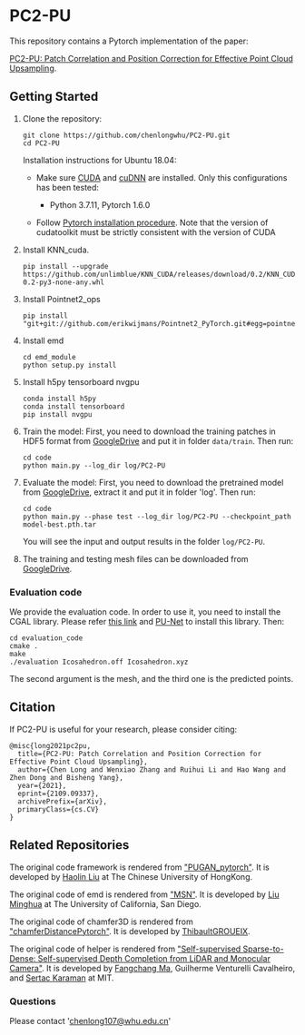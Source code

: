 # PC2-PU

This repository contains a Pytorch implementation of the paper:

[PC2-PU: Patch Correlation and Position Correction for Effective Point Cloud Upsampling](https://arxiv.org/abs/2109.09337).

## Getting Started

1. Clone the repository:

   ```shell
   git clone https://github.com/chenlongwhu/PC2-PU.git
   cd PC2-PU
   ```
   Installation instructions for Ubuntu 18.04:
   * Make sure <a href="https://docs.nvidia.com/cuda/cuda-installation-guide-linux/index.html">CUDA</a>  and <a href="https://docs.nvidia.com/deeplearning/sdk/cudnn-install/index.html">cuDNN</a> are installed. Only this configurations has been tested:

     - Python 3.7.11, Pytorch 1.6.0
    * Follow <a href="https://pytorch.org/">Pytorch installation procedure</a>. Note that the version of cudatoolkit must be strictly consistent with the version of CUDA

2. Install KNN_cuda.
    ```
    pip install --upgrade https://github.com/unlimblue/KNN_CUDA/releases/download/0.2/KNN_CUDA-0.2-py3-none-any.whl
    ```
3. Install Pointnet2_ops
    ```
    pip install "git+git://github.com/erikwijmans/Pointnet2_PyTorch.git#egg=pointnet2_ops&subdirectory=pointnet2_ops_lib"
    ```

4. Install emd
    ```
    cd emd_module
    python setup.py install
    ```

5. Install h5py tensorboard nvgpu
    ```
    conda install h5py
    conda install tensorboard
    pip install nvgpu
    ```

6. Train the model:
    First, you need to download the training patches in HDF5 format from [GoogleDrive](https://drive.google.com/file/d/1nRTvtjV9W8oEAJ_SAlmw2T9LB0Osobe7/view?usp=sharing) and put it in folder `data/train`.
    Then run:
   ```shell
   cd code
   python main.py --log_dir log/PC2-PU
   ```

7. Evaluate the model:
    First, you need to download the pretrained model from [GoogleDrive](https://drive.google.com/file/d/1SL1kcqex6rRrpjRp4fH-6XrVHyy1bYas/view?usp=sharing), extract it and put it in folder 'log'.
    Then run:
   ```shell
   cd code
   python main.py --phase test --log_dir log/PC2-PU --checkpoint_path model-best.pth.tar
   ```
   You will see the input and output results in the folder `log/PC2-PU`.

8. The training and testing mesh files can be downloaded from [GoogleDrive](https://drive.google.com/open?id=1BNqjidBVWP0_MUdMTeGy1wZiR6fqyGmC).

### Evaluation code
We provide the evaluation code. In order to use it, you need to install the CGAL library. Please refer [this link](https://www.cgal.org/download/linux.html) and  [PU-Net](https://github.com/yulequan/PU-Net) to install this library.
Then:
   ```shell
   cd evaluation_code
   cmake .
   make
   ./evaluation Icosahedron.off Icosahedron.xyz
   ```
The second argument is the mesh, and the third one is the predicted points.

## Citation

If PC2-PU is useful for your research, please consider citing:

    @misc{long2021pc2pu,
      title={PC2-PU: Patch Correlation and Position Correction for Effective Point Cloud Upsampling},
      author={Chen Long and Wenxiao Zhang and Ruihui Li and Hao Wang and Zhen Dong and Bisheng Yang},
      year={2021},
      eprint={2109.09337},
      archivePrefix={arXiv},
      primaryClass={cs.CV}
    }

## Related Repositories
The original code framework is rendered from ["PUGAN_pytorch"](https://github.com/UncleMEDM/PUGAN-pytorch). It is developed by [Haolin Liu](https://github.com/UncleMEDM) at The Chinese University of HongKong.

The original code of emd is rendered from ["MSN"](https://github.com/Colin97/MSN-Point-Cloud-Completion). It is developed by [Liu Minghua](http://cseweb.ucsd.edu/~mil070/) at The University of California, San Diego.

The original code of chamfer3D is rendered from ["chamferDistancePytorch"](https://github.com/ThibaultGROUEIX/ChamferDistancePytorch/tree/master/chamfer3D). It is developed by [ThibaultGROUEIX](http://imagine.enpc.fr/~groueixt).

The original code of helper is rendered from ["Self-supervised Sparse-to-Dense:  Self-supervised Depth Completion from LiDAR and Monocular Camera"](https://github.com/fangchangma/self-supervised-depth-completion). It is developed by [Fangchang Ma](http://www.mit.edu/~fcma/), Guilherme Venturelli Cavalheiro, and [Sertac Karaman](http://karaman.mit.edu/) at MIT.

### Questions

Please contact 'chenlong107@whu.edu.cn'

